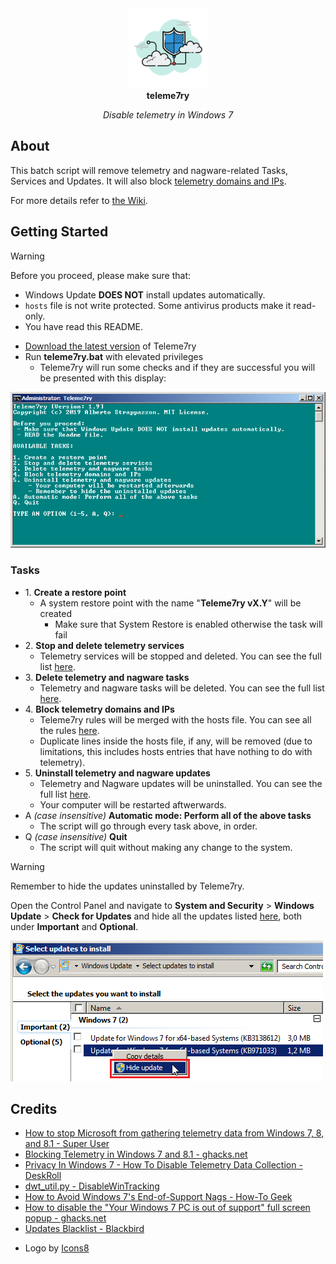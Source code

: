 <!-- markdownlint-disable-next-line MD041 -->
<div align="center">
  <img width="128" src="../docs/assets/img/favicon.png" alt="Logo">
</div>

<div align="center">
  <strong>teleme7ry</strong>
</div>

<p align="center">
  <em>Disable telemetry in Windows 7</em>
</p>

## About

This batch script will remove telemetry and nagware-related Tasks, Services and Updates.
It will also block [telemetry domains and IPs](https://github.com/Strappazzon/teleme7ry/blob/-/src/rules.txt).

For more details refer to [the Wiki](https://github.com/Strappazzon/teleme7ry/wiki).

## Getting Started

> [!WARNING]
>
> Before you proceed, please make sure that:
>
> - Windows Update **DOES NOT** install updates automatically.
> - `hosts` file is not write protected. Some antivirus products make it read-only.
> - You have read this README.

- [Download the latest version](https://github.com/Strappazzon/teleme7ry/releases/latest) of Teleme7ry
- Run **teleme7ry.bat** with elevated privileges
  - Teleme7ry will run some checks and if they are successful you will be presented with this display:

![Teleme7ry](../docs/assets/img/screenshot/ss_main.png)

### Tasks

- 1\. **Create a restore point**
  - A system restore point with the name "**Teleme7ry vX.Y**" will be created
    - Make sure that System Restore is enabled otherwise the task will fail
- 2\. **Stop and delete telemetry services**
  - Telemetry services will be stopped and deleted.
    You can see the full list [here](https://github.com/Strappazzon/teleme7ry/wiki/Telemetry-Services).
- 3\. **Delete telemetry and nagware tasks**
  - Telemetry and nagware tasks will be deleted.
    You can see the full list [here](https://github.com/Strappazzon/teleme7ry/wiki/Telemetry-and-nagware-Tasks).
- 4\. **Block telemetry domains and IPs**
  - Teleme7ry rules will be merged with the hosts file.
    You can see all the rules [here](https://github.com/Strappazzon/teleme7ry/blob/master/rules.txt).
  - Duplicate lines inside the hosts file, if any, will be removed
    (due to limitations, this includes hosts entries that have nothing to do with telemetry).
- 5\. **Uninstall telemetry and nagware updates**
  - Telemetry and Nagware updates will be uninstalled.
    You can see the full list [here](https://github.com/Strappazzon/teleme7ry/wiki/Telemetry-and-Nagware-Updates).
  - Your computer will be restarted aftwerwards.
- A *(case insensitive)* **Automatic mode: Perform all of the above tasks**
  - The script will go through every task above, in order.
- Q *(case insensitive)* **Quit**
  - The script will quit without making any change to the system.

> [!WARNING]
>
> Remember to hide the updates uninstalled by Teleme7ry.
>
> Open the Control Panel and navigate to **System and Security** > **Windows Update** > **Check for Updates** and hide all the
> updates listed [here](https://github.com/Strappazzon/teleme7ry/wiki/Telemetry-and-Nagware-Updates), both under **Important** and **Optional**.
>
> ![Hide Updates](../docs/assets/img/screenshot/ss_updates.png)

## Credits

- [How to stop Microsoft from gathering telemetry data from Windows 7, 8, and 8.1 - Super User](https://superuser.com/a/972506)
- [Blocking Telemetry in Windows 7 and 8.1 - ghacks.net](https://www.ghacks.net/2017/02/11/blocking-telemetry-in-windows-7-and-8-1/)
- [Privacy In Windows 7 - How To Disable Telemetry Data Collection - DeskRoll](https://deskroll.com/blog/article.php?id=Privacy_In_Windows_7_%E2%80%93_How_To_Disable_Telemetry_Data_Collection)
- [dwt_util.py - DisableWinTracking](https://github.com/10se1ucgo/DisableWinTracking/blob/master/dwt_util.py#L138)
- [How to Avoid Windows 7's End-of-Support Nags - How-To Geek](https://www.howtogeek.com/408556/how-to-avoid-windows-7s-end-of-support-nags/)
- [How to disable the "Your Windows 7 PC is out of support" full screen popup - ghacks.net](https://www.ghacks.net/2019/12/12/how-to-disable-the-your-windows-7-pc-is-out-of-support-full-screen-popop/)
- [Updates Blacklist - Blackbird](https://www.getblackbird.net/blacklist/updates/)

<!-- new list -->

- Logo by [Icons8](https://icons8.com/icon/64136/web-shield)
